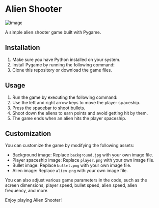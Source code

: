# Alien Shooter

![image](https://github.com/Bogwhite4990/Space-Invader-Game/assets/103454208/75b14ba5-f61e-4607-8fa7-f8a5e9b72a41)


A simple alien shooter game built with Pygame.

## Installation

1. Make sure you have Python installed on your system.
2. Install Pygame by running the following command:
3. Clone this repository or download the game files.

## Usage

1. Run the game by executing the following command:
2. Use the left and right arrow keys to move the player spaceship.
3. Press the spacebar to shoot bullets.
4. Shoot down the aliens to earn points and avoid getting hit by them.
5. The game ends when an alien hits the player spaceship.

## Customization

You can customize the game by modifying the following assets:

- Background image: Replace `background.jpg` with your own image file.
- Player spaceship image: Replace `player.png` with your own image file.
- Bullet image: Replace `bullet.png` with your own image file.
- Alien image: Replace `alien.png` with your own image file.

You can also adjust various game parameters in the code, such as the screen dimensions, player speed, bullet speed, alien speed, alien frequency, and more.

Enjoy playing Alien Shooter!


